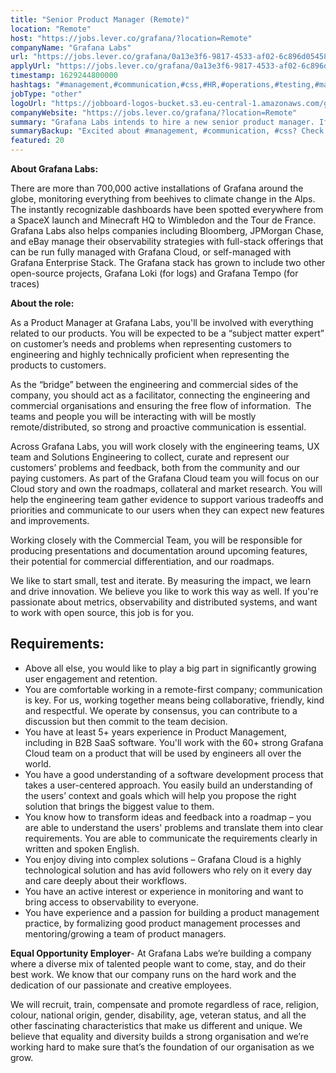 ```yaml
---
title: "Senior Product Manager (Remote)"
location: "Remote"
host: "https://jobs.lever.co/grafana/?location=Remote"
companyName: "Grafana Labs"
url: "https://jobs.lever.co/grafana/0a13e3f6-9817-4533-af02-6c896d05458d"
applyUrl: "https://jobs.lever.co/grafana/0a13e3f6-9817-4533-af02-6c896d05458d/apply"
timestamp: 1629244800000
hashtags: "#management,#communication,#css,#HR,#operations,#testing,#marketing,#translation,#monitoring,#innovation"
jobType: "other"
logoUrl: "https://jobboard-logos-bucket.s3.eu-central-1.amazonaws.com/grafana-labs"
companyWebsite: "https://jobs.lever.co/grafana/?location=Remote"
summary: "Grafana Labs intends to hire a new senior product manager. If you have 5+ years experience in Product Management, including in B2B SaaS software, consider applying."
summaryBackup: "Excited about #management, #communication, #css? Check out this job post!"
featured: 20
---
```


**About Grafana Labs:**

There are more than 700,000 active installations of Grafana around the globe, monitoring everything from beehives to climate change in the Alps. The instantly recognizable dashboards have been spotted everywhere from a SpaceX launch and Minecraft HQ to Wimbledon and the Tour de France. Grafana Labs also helps companies including Bloomberg, JPMorgan Chase, and eBay manage their observability strategies with full-stack offerings that can be run fully managed with Grafana Cloud, or self-managed with Grafana Enterprise Stack. The Grafana stack has grown to include two other open-source projects, Grafana Loki (for logs) and Grafana Tempo (for traces)

**About the role:**

As a Product Manager at Grafana Labs, you'll be involved with everything related to our products. You will be expected to be a “subject matter expert” on customer’s needs and problems when representing customers to engineering and highly technically proficient when representing the products to customers. 

As the “bridge” between the engineering and commercial sides of the company, you should act as a facilitator, connecting the engineering and commercial organisations and ensuring the free flow of information.  The teams and people you will be interacting with will be mostly remote/distributed, so strong and proactive communication is essential.

Across Grafana Labs, you will work closely with the engineering teams, UX team and Solutions Engineering to collect, curate and represent our customers’ problems and feedback, both from the community and our paying customers. As part of the Grafana Cloud team you will focus on our Cloud story and own the roadmaps, collateral and market research. You will help the engineering team gather evidence to support various tradeoffs and priorities and communicate to our users when they can expect new features and improvements.

Working closely with the Commercial Team, you will be responsible for producing presentations and documentation around upcoming features, their potential for commercial differentiation, and our roadmaps.

We like to start small, test and iterate. By measuring the impact, we learn and drive innovation. We believe you like to work this way as well. If you're passionate about metrics, observability and distributed systems, and want to work with open source, this job is for you.

## Requirements:

*   Above all else, you would like to play a big part in significantly growing user engagement and retention.
*   You are comfortable working in a remote-first company; communication is key. For us, working together means being collaborative, friendly, kind and respectful. We operate by consensus, you can contribute to a discussion but then commit to the team decision.
*   You have at least 5+ years experience in Product Management, including in B2B SaaS software. You'll work with the 60+ strong Grafana Cloud team on a product that will be used by engineers all over the world.
*   You have a good understanding of a software development process that takes a user-centered approach. You easily build an understanding of the users’ context and goals which will help you propose the right solution that brings the biggest value to them.
*   You know how to transform ideas and feedback into a roadmap – you are able to understand the users' problems and translate them into clear requirements. You are able to communicate the requirements clearly in written and spoken English.
*   You enjoy diving into complex solutions – Grafana Cloud is a highly technological solution and has avid followers who rely on it every day and care deeply about their workflows.
*   You have an active interest or experience in monitoring and want to bring access to observability to everyone.
*   You have experience and a passion for building a product management practice, by formalizing good product management processes and mentoring/growing a team of product managers.

**Equal Opportunity Employer**\- At Grafana Labs we’re building a company where a diverse mix of talented people want to come, stay, and do their best work. We know that our company runs on the hard work and the dedication of our passionate and creative employees.

We will recruit, train, compensate and promote regardless of race, religion, colour, national origin, gender, disability, age, veteran status, and all the other fascinating characteristics that make us different and unique. We believe that equality and diversity builds a strong organisation and we’re working hard to make sure that’s the foundation of our organisation as we grow.
